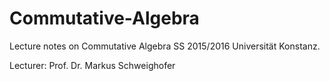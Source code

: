 # Commutative-Algebra
Lecture notes on Commutative Algebra SS 2015/2016 Universität Konstanz.

Lecturer: Prof. Dr. Markus Schweighofer


